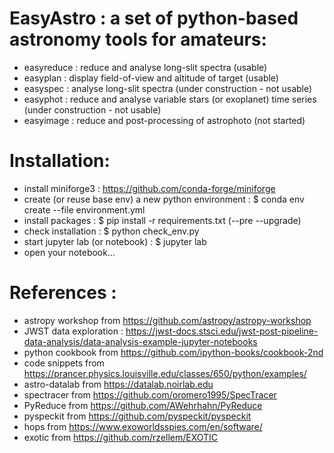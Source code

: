 # EasyAstro : a set of python-based astronomy tools for amateurs:
- easyreduce : reduce and analyse long-slit spectra (usable)
- easyplan : display field-of-view and altitude of target (usable)
- easyspec : analyse long-slit spectra (under construction - not usable)
- easyphot : reduce and analyse variable stars (or exoplanet) time series (under construction - not usable)
- easyimage : reduce and post-processing of astrophoto (not started)


# Installation:
- install miniforge3 : https://github.com/conda-forge/miniforge 
- create (or reuse base env) a new python environment : $ conda env create --file environment.yml
- install packages :  $ pip install -r requirements.txt (--pre --upgrade)
- check installation : $ python check_env.py
- start jupyter lab (or notebook) : $ jupyter lab
- open your notebook...
  
# References : 
- astropy workshop from https://github.com/astropy/astropy-workshop
- JWST data exploration : https://jwst-docs.stsci.edu/jwst-post-pipeline-data-analysis/data-analysis-example-jupyter-notebooks
- python cookbook from https://github.com/ipython-books/cookbook-2nd
- code snippets from https://prancer.physics.louisville.edu/classes/650/python/examples/
- astro-datalab from https://datalab.noirlab.edu
- spectracer from https://github.com/oromero1995/SpecTracer
- PyReduce from https://github.com/AWehrhahn/PyReduce
- pyspeckit from https://github.com/pyspeckit/pyspeckit
- hops from https://www.exoworldsspies.com/en/software/
- exotic from https://github.com/rzellem/EXOTIC


